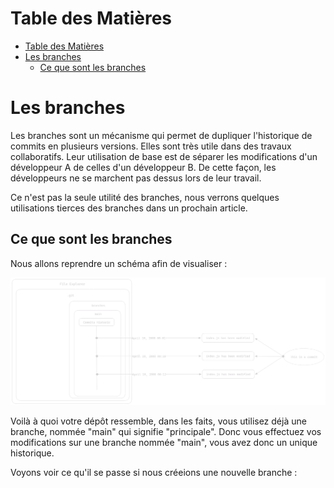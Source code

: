 # Table des Matières

- [Table des Matières](#table-des-matières)
- [Les branches](#les-branches)
  - [Ce que sont les branches](#ce-que-sont-les-branches)

# Les branches

Les branches sont un mécanisme qui permet de dupliquer l'historique de commits en plusieurs versions. Elles sont très utile dans des travaux collaboratifs. Leur utilisation de base est de séparer les modifications d'un développeur A de celles d'un développeur B. De cette façon, les développeurs ne se marchent pas dessus lors de leur travail.

Ce n'est pas la seule utilité des branches, nous verrons quelques utilisations tierces des branches dans un prochain article.

## Ce que sont les branches

Nous allons reprendre un schéma afin de visualiser :

![branch](../assets/one-branch-repo.png)

Voilà à quoi votre dépôt ressemble, dans les faits, vous utilisez déjà une branche, nommée "main" qui signifie "principale". Donc vous effectuez vos modifications sur une branche nommée "main", vous avez donc un unique historique.

Voyons voir ce qu'il se passe si nous créeions une nouvelle branche :

